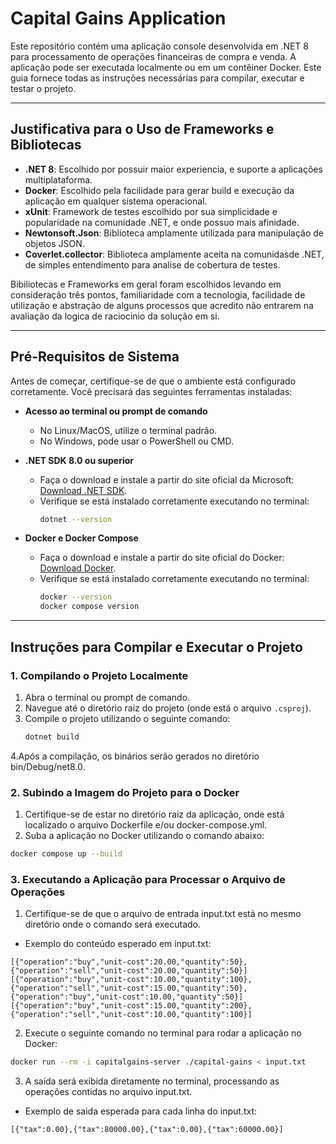 # **Capital Gains Application**

Este repositório contém uma aplicação console desenvolvida em .NET 8 para processamento de operações financeiras de compra e venda. A aplicação pode ser executada localmente ou em um contêiner Docker. Este guia fornece todas as instruções necessárias para compilar, executar e testar o projeto.


---

## **Justificativa para o Uso de Frameworks e Bibliotecas**

- **.NET 8**: Escolhido por possuir maior experiencia, e suporte a aplicações multiplataforma.
- **Docker**: Escolhido pela facilidade para gerar build e execução da aplicação em qualquer sistema operacional.
- **xUnit**: Framework de testes escolhido por sua simplicidade e popularidade na comunidade .NET, e onde possuo mais afinidade.
- **Newtonsoft.Json**: Biblioteca amplamente utilizada para manipulação de objetos JSON.
- **Coverlet.collector**: Biblioteca amplamente aceita na comunidasde .NET, de simples entendimento para analise de cobertura de testes.

Bibiliotecas e Frameworks em geral foram escolhidos levando em consideração três pontos, familiaridade com a tecnologia, facilidade
de utilização e abstração de alguns processos que acredito não entrarem na avaliação da logica de raciocinio da solução em si.

---

## **Pré-Requisitos de Sistema**

Antes de começar, certifique-se de que o ambiente está configurado corretamente. Você precisará das seguintes ferramentas instaladas:

- **Acesso ao terminal ou prompt de comando**  
  - No Linux/MacOS, utilize o terminal padrão.  
  - No Windows, pode usar o PowerShell ou CMD.

- **.NET SDK 8.0 ou superior**  
  - Faça o download e instale a partir do site oficial da Microsoft: [Download .NET SDK](https://dotnet.microsoft.com/download).  
  - Verifique se está instalado corretamente executando no terminal:
    ```bash
    dotnet --version
    ```

- **Docker e Docker Compose**  
  - Faça o download e instale a partir do site oficial do Docker: [Download Docker](https://www.docker.com/products/docker-desktop).  
  - Verifique se está instalado corretamente executando no terminal:
    ```bash
    docker --version
    docker compose version
    ```
  
---

## **Instruções para Compilar e Executar o Projeto**

### **1. Compilando o Projeto Localmente**

1. Abra o terminal ou prompt de comando.
2. Navegue até o diretório raiz do projeto (onde está o arquivo `.csproj`).
3. Compile o projeto utilizando o seguinte comando:
   ```bash
   dotnet build
   ```
4.Após a compilação, os binários serão gerados no diretório bin/Debug/net8.0.

### **2. Subindo a Imagem do Projeto para o Docker**

1. Certifique-se de estar no diretório raiz da aplicação, onde está localizado o arquivo Dockerfile e/ou docker-compose.yml.
2. Suba a aplicação no Docker utilizando o comando abaixo:
```bash
docker compose up --build
```

### **3. Executando a Aplicação para Processar o Arquivo de Operações**

1. Certifique-se de que o arquivo de entrada input.txt está no mesmo diretório onde o comando será executado.
- Exemplo do conteúdo esperado em input.txt:
```text
[{"operation":"buy","unit-cost":20.00,"quantity":50},{"operation":"sell","unit-cost":20.00,"quantity":50}]
[{"operation":"buy","unit-cost":10.00,"quantity":100},{"operation":"sell","unit-cost":15.00,"quantity":50},{"operation":"buy","unit-cost":10.00,"quantity":50}]
[{"operation":"buy","unit-cost":15.00,"quantity":200},{"operation":"sell","unit-cost":10.00,"quantity":100}]

```
2. Execute o seguinte comando no terminal para rodar a aplicação no Docker:
```bash
docker run --rm -i capitalgains-server ./capital-gains < input.txt
```
3. A saída será exibida diretamente no terminal, processando as operações contidas no arquivo input.txt.
- Exemplo de saida esperada para cada linha do input.txt:
```text
[{"tax":0.00},{"tax":80000.00},{"tax":0.00},{"tax":60000.00}]
```

